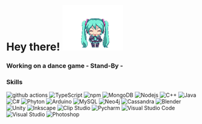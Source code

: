 # Hey there! ![47tj](https://github.com/ninth-in/ninth-in/blob/main/47tj.gif)
### Working on a dance game - Stand-By - 

<h3>Skills</h3>
<p> 
  <img alt="github actions" src="https://img.shields.io/badge/-Github_Actions-2088FF?style=flat&logo=github-actions&logoColor=white" />
  <img alt="TypeScript" src="https://img.shields.io/badge/-TypeScript-007ACC?style=flat&logo=typescript&logoColor=white" />
  <img alt="npm" src="https://img.shields.io/badge/-NPM-CB3837?style=flate&logo=npm&logoColor=white" />
  <img alt="MongoDB" src="https://img.shields.io/badge/-MongoDB-13aa52?style=flat&logo=mongodb&logoColor=white" />
  <img alt="Nodejs" src="https://img.shields.io/badge/-JavaScript-F7DF1E?style=flate&logo=javascript&logoColor=black" />
  <img alt="C++" src="https://img.shields.io/badge/-C%2B%2B-00599C?style=flate&logo=c%2B%2B&logoColor=white" />
  <img alt="Java" src="https://img.shields.io/badge/Java-ED8B00?style=flate&logo=java&logoColor=white" />
  <img alt="C#" src="https://img.shields.io/badge/-C%23-239120?style=flat&logo=c-sharp&logoColor=white" />
  <img alt="Phyton" src="https://img.shields.io/badge/-Python-3776AB?style=flat&logo=python&logoColor=white" />
  <img alt="Arduino" src="https://img.shields.io/badge/-Arduino-00979D?style=flat&logo=Arduino&logoColor=white" />
  <img alt="MySQL" src="https://img.shields.io/badge/-mysql-%2300f.svg?style=flat&logo=mysql&logoColor=white" />
  <img alt="Neo4j" src="https://img.shields.io/badge/-Neo4j-008CC1?style=flat&logo=neo4j&logoColor=white" />
  <img alt="Cassandra" src="https://img.shields.io/badge/-cassandra-%231287B1.svg?style=flat&logo=apache-cassandra&logoColor=white" />
  <img alt="Blender" src="https://img.shields.io/badge/-blender-%23F5792A.svg?style=flat&logo=blender&logoColor=white" />
  <img alt="Unity" src="https://img.shields.io/badge/-unity-%23000000.svg?style=flat&logo=unity&logoColor=white" />
  <img alt="Inkscape" src="https://img.shields.io/badge/-Inkscape-e0e0e0?style=flat&logo=inkscape&logoColor=080A13" />
  <img alt="Clip Studio" src="https://img.shields.io/badge/-Clip_Studio-grey?style=flat&logo=clipstudio-actions&logoColor=white" />
  <img alt="Pycharm" src="https://img.shields.io/badge/PyCharm-000000.svg?style=flat&logo=PyCharm&logoColor=white" />
  <img alt="Visual Studio Code" src="https://img.shields.io/badge/Visual_Studio-5C2D91?style=flat&logo=visual%20studio&logoColor=white" />
  <img alt="Visual Studio" src="https://img.shields.io/badge/Visual_Studio_Code-0078D4?style=flat&logo=visual%20studio%20code&logoColor=white" />
  <img alt="Photoshop" src="https://img.shields.io/badge/Adobe%20Photoshop-31A8FF?style=flat&logo=Adobe%20Photoshop&logoColor=black" />
  
</p>

<!--
**ninth-in/ninth-in** is a ✨ _special_ ✨ repository because its `README.md` (this file) appears on your GitHub profile.

Here are some ideas to get you started:

- 🔭 I’m currently working on ...
- 🌱 I’m currently learning ...
- 👯 I’m looking to collaborate on ...
- 🤔 I’m looking for help with ...
- 💬 Ask me about ...
- 📫 How to reach me: ...
- 😄 Pronouns: ...
- ⚡ Fun fact: ...
-->
